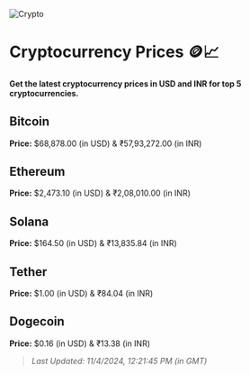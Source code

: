 
![Crypto](https://www.techguide.com.au/wp-content/uploads/2020/11/crypto3.jpeg)

# Cryptocurrency Prices 🪙📈

#### Get the latest cryptocurrency prices in USD and INR for top 5 cryptocurrencies.

## Bitcoin

**Price:** $68,878.00 (in USD) & ₹57,93,272.00 (in INR)

## Ethereum

**Price:** $2,473.10 (in USD) & ₹2,08,010.00 (in INR)

## Solana

**Price:** $164.50 (in USD) & ₹13,835.84 (in INR)

## Tether

**Price:** $1.00 (in USD) & ₹84.04 (in INR)

## Dogecoin

**Price:** $0.16 (in USD) & ₹13.38 (in INR)

> _Last Updated: 11/4/2024, 12:21:45 PM (in GMT)_
